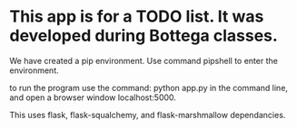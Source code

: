 # This app is for a TODO list. It was developed during Bottega classes.

We have created a pip environment. Use command pipshell to enter the environment.

to run the program use the command: python app.py in the command line, and open a browser window localhost:5000.

This uses flask, flask-squalchemy, and flask-marshmallow dependancies.

